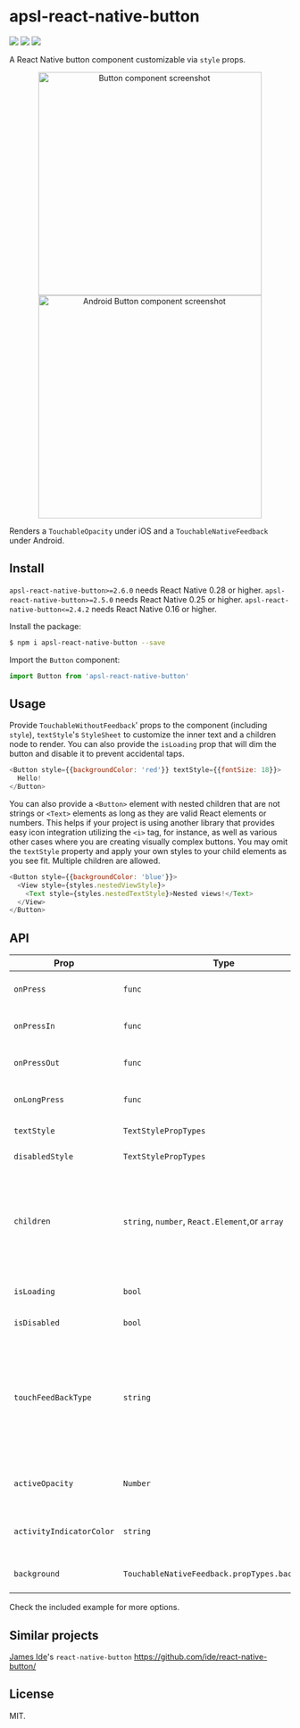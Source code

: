 # apsl-react-native-button
<img src="https://travis-ci.org/APSL/react-native-button.svg?branch=master" />
<img src="https://img.shields.io/badge/coverage-82%25-green.svg" />
<img src="https://img.shields.io/npm/dm/apsl-react-native-button.svg" />

A React Native button component customizable via ``style`` props.

<p align="center">
<img src="https://raw.githubusercontent.com/wiki/APSL/react-native-button/button.png" alt="Button component screenshot" width="400">
<img src="https://raw.githubusercontent.com/wiki/APSL/react-native-button/and.png" alt="Android Button component screenshot" width="400">
</p>

Renders a ``TouchableOpacity`` under iOS and a ``TouchableNativeFeedback`` under Android.

## Install
`apsl-react-native-button>=2.6.0` needs React Native 0.28 or higher.
`apsl-react-native-button>=2.5.0` needs React Native 0.25 or higher.
`apsl-react-native-button<=2.4.2` needs React Native 0.16 or higher.

Install the package:

```bash
$ npm i apsl-react-native-button --save
```

Import the ``Button`` component:

```javascript
import Button from 'apsl-react-native-button'
```

## Usage

Provide ``TouchableWithoutFeedback``' props to the component (including ``style``),
``textStyle``'s ``StyleSheet`` to customize the inner text and a children node
to render. You can also provide the ``isLoading`` prop that will dim the button
and disable it to prevent accidental taps.

```javascript
<Button style={{backgroundColor: 'red'}} textStyle={{fontSize: 18}}>
  Hello!
</Button>
```

You can also provide a `<Button>` element with nested children that are not strings
or `<Text>` elements as long as they are valid React elements or numbers. This helps
if your project is using another library that provides easy icon integration
utilizing the `<i>` tag, for instance, as well as various other cases where you are
creating visually complex buttons. You may omit the `textStyle` property and apply
your own styles to your child elements as you see fit. Multiple children are allowed.

```javascript
<Button style={{backgroundColor: 'blue'}}>
  <View style={styles.nestedViewStyle}>
    <Text style={styles.nestedTextStyle}>Nested views!</Text>
  </View>
</Button>
```

## API

| Prop | Type | Description |
|------|------|-------------|
| ``onPress`` | ``func`` | Function to execute when the ``onPress`` event is triggered. |
| ``onPressIn`` | ``func`` | Function to execute when the ``onPressIn`` event is triggered. |
| ``onPressOut`` | ``func`` | Function to execute when the ``onPressOut`` event is triggered. |
| ``onLongPress`` | ``func`` | Function to execute when the ``onLongPress`` event is triggered. |
| ``textStyle`` | ``TextStylePropTypes`` | The StyleSheet to apply to the inner button text. |
| ``disabledStyle`` | ``TextStylePropTypes`` | The StyleSheet to apply when disabled. |
| ``children`` | ``string``, ``number``, ``React.Element``,or ``array`` | The child nodes to render inside the button. If child is ``string`` or ``number``, it will be rendered inside of a ``<Text>`` element with ``textStyle`` applied if present. Multiple children are allowed (``array``).|
| ``isLoading`` | ``bool`` | Renders an inactive state dimmed button with a spinner if ``true``. |
| ``isDisabled`` | ``bool`` | Renders an inactive state dimmed button if ``true``. |
| ``touchFeedBackType`` | ``string`` | Accepted values ``nativeFeedback``, ``opacity``. Default value ``nativeFeedback``, if value is  ``nativeFeedback`` then button is rendered  using ``TouchableNativeFeedBack`` else if value is ``opacity`` then button is rendered using ``TouchableOpacity`` (**Only for Android**) |
| ``activeOpacity`` | ``Number`` | The button onpressing transparency (Usually with a point value between 0 and 1). |
| ``activityIndicatorColor`` | ``string`` | Sets the button of the ``ActivityIndicatorIOS`` or ``ProgressBarAndroid`` in the loading state. |
| ``background`` | ``TouchableNativeFeedback.propTypes.background`` | **Android only**. The background prop of ``TouchableNativeFeedback``. |
Check the included example for more options.

## Similar projects

[James Ide](https://github.com/ide/)'s ``react-native-button`` https://github.com/ide/react-native-button/

## License

MIT.
